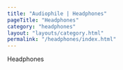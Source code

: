 ```yaml
---
title: "Audiophile | Headphones"
pageTitle: "Headphones"
category: "headphones"
layout: "layouts/category.html"
permalink: "/headphones/index.html"
---
```


Headphones
